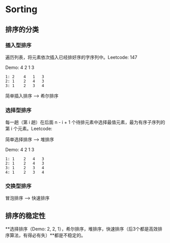 # Sorting

## 排序的分类

### 插入型排序

遍历列表，将元素依次插入已经排好序的字序列中。Leetcode: 147

Demo: 	4	2	1	3

```
1: 2	4	1	3
2: 1	2	4	3
3: 1	2	3	4
```

简单插入排序 ——> 希尔排序



### 选择型排序

每一趟（第 i 趟）在后面 n - i + 1 个待排元素中选择最值元素，最为有序子序列的第 i 个元素。Leetcode:

简单选择排序 ——> 堆排序

Demo:  4	2	1	3

```
1: 1	2	4	3
2: 1	2	4	3
3: 1	2	3	4
4: 1	2	3	4
```

### 交换型排序

冒泡排序 ——> 快速排序

## 排序的稳定性

**选择排序（Demo: 2, 2, 1），希尔排序，堆排序，快速排序（后3个都是高效排序算法，有得必有失）**都是不稳定的。

